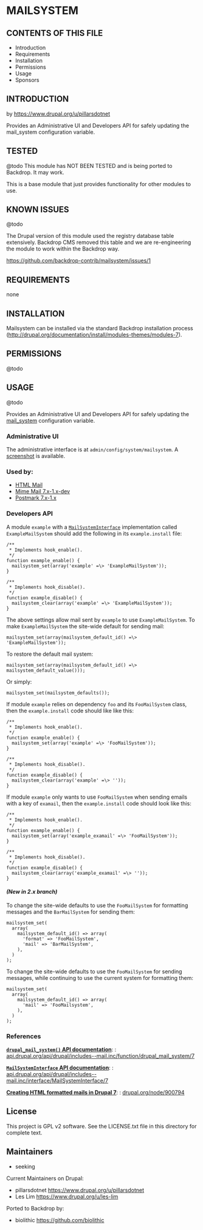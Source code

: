 MAILSYSTEM
===========

CONTENTS OF THIS FILE
---------------------

 - Introduction
 - Requirements
 - Installation
 - Permissions
 - Usage
 - Sponsors

INTRODUCTION
------------

by https://www.drupal.org/u/pillarsdotnet

Provides an Administrative UI and Developers API for safely updating the mail_system configuration variable.

TESTED
-----

@todo
This module has NOT BEEN TESTED and is being ported to Backdrop.  It may work.

This is a base module that just provides functionality for other modules to use.

KNOWN ISSUES
---------------------
@todo

The Drupal version of this module used the registry database table extensively.  Backdrop CMS removed this table and we are re-engineering the module to work within the Backdrop way.

<https://github.com/backdrop-contrib/mailsystem/issues/1>

REQUIREMENTS
------------

none

INSTALLATION
------------

Mailsystem can be installed via the standard Backdrop installation process
(http://drupal.org/documentation/install/modules-themes/modules-7).

PERMISSIONS
------------

@todo


USAGE
-----

@todo

Provides an Administrative UI and Developers API for safely updating the
[mail_system](http://api.drupal.org/api/drupal/includes--mail.inc/function/drupal_mail_system/7)
configuration variable.

### Administrative UI

The administrative interface is at `admin/config/system/mailsystem`.
A [screenshot](http://drupal.org/node/1134044) is available.

### Used by:

* [HTML Mail](http://drupal.org/project/htmlmail)
* [Mime Mail 7.x-1.x-dev](http://drupal.org/project/mimemail)
* [Postmark 7.x-1.x](http://drupal.org/project/postmark)

### Developers API

A module `example` with a
[`MailSystemInterface`](http://api.drupal.org/api/drupal/includes--mail.inc/interface/MailSystemInterface/7)
implementation called `ExampleMailSystem` should add the following in its
`example.install` file:

    /**
     * Implements hook_enable().
     */
    function example_enable() {
      mailsystem_set(array('example' =\> 'ExampleMailSystem'));
    }

    /**
     * Implements hook_disable().
     */
    function example_disable() {
      mailsystem_clear(array('example' =\> 'ExampleMailSystem'));
    }

The above settings allow mail sent by `example` to use `ExampleMailSystem`.  To make
`ExampleMailSystem` the site-wide default for sending mail:

    mailsystem_set(array(mailsystem_default_id() =\> 'ExampleMailSystem'));

To restore the default mail system:

    mailsystem_set(array(mailsystem_default_id() =\> mailsystem_default_value()));

Or simply:

    mailsystem_set(mailsystem_defaults());

If module `example` relies on dependency `foo` and its `FooMailSystem` class, then
the `example.install` code should like like this:

    /**
     * Implements hook_enable().
     */
    function example_enable() {
      mailsystem_set(array('example' =\> 'FooMailSystem'));
    }

    /**
     * Implements hook_disable().
     */
    function example_disable() {
      mailsystem_clear(array('example' =\> ''));
    }

If module `example` only wants to use `FooMailSystem` when sending emails with a key
of `examail`, then the `example.install` code should look like this:

    /**
     * Implements hook_enable().
     */
    function example_enable() {
      mailsystem_set(array('example_examail' =\> 'FooMailSystem'));
    }

    /**
     * Implements hook_disable().
     */
    function example_disable() {
      mailsystem_clear(array('example_examail' =\> ''));
    }

#### *(New in 2.x branch)*

To change the site-wide defaults to use the `FooMailSystem` for formatting messages and the `BarMailSystem` for sending them:

    mailsystem_set(
      array(
        mailsystem_default_id() => array(
          'format' => 'FooMailSystem',
          'mail' => 'BarMailSystem',
        ),
      )
    );

To change the site-wide defaults to use the `FooMailSystem` for sending messages, while continuing to use the current system for formatting them:

    mailsystem_set(
      array(
        mailsystem_default_id() => array(
          'mail' => 'FooMailsystem',
        ),
      )
    );

### References

**[`drupal_mail_system()` API documentation](http://api.drupal.org/api/drupal/includes--mail.inc/function/drupal_mail_system/7)**:
:    [api.drupal.org/api/drupal/includes--mail.inc/function/drupal_mail_system/7](http://api.drupal.org/api/drupal/includes--mail.inc/function/drupal_mail_system/7)

**[`MailSystemInterface` API documentation](http://api.drupal.org/api/drupal/includes--mail.inc/interface/MailSystemInterface/7)**:
:    [api.drupal.org/api/drupal/includes--mail.inc/interface/MailSystemInterface/7](http://api.drupal.org/api/drupal/includes--mail.inc/interface/MailSystemInterface/7)

**[Creating HTML formatted mails in Drupal 7](http://drupal.org/node/900794)**:
:    [drupal.org/node/900794](http://drupal.org/node/900794)





License
-------

This project is GPL v2 software. See the LICENSE.txt file in this directory for
complete text.

Maintainers
-----------

- seeking

Current Maintainers on Drupal:

 - pillarsdotnet <https://www.drupal.org/u/pillarsdotnet>
 - Les Lim <https://www.drupal.org/u/les-lim>

Ported to Backdrop by:

 - biolithic <https://github.com/biolithic>

